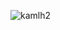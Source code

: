 ![kamlh2](https://cloud.githubusercontent.com/assets/16802930/14874544/2bbe6022-0cc7-11e6-96d6-c53a9d938995.png)


